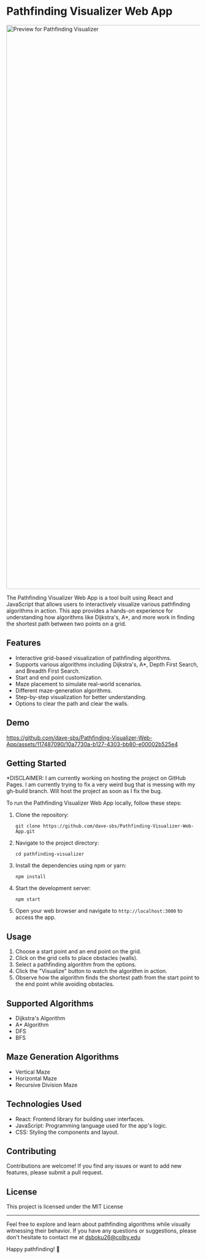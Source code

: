 # Pathfinding Visualizer Web App

<img width="1470" alt="Preview for Pathfinding Visualizer" src="https://github.com/dave-sbs/Pathfinding-Visualizer-Web-App/assets/117487090/1601de5f-a631-4210-837f-8d84b1abbf6a">

The Pathfinding Visualizer Web App is a tool built using React and JavaScript that allows users to interactively visualize various pathfinding algorithms in action. This app provides a hands-on experience for understanding how algorithms like Dijkstra's, A*, and more work in finding the shortest path between two points on a grid.

## Features

- Interactive grid-based visualization of pathfinding algorithms.
- Supports various algorithms including Dijkstra's, A*, Depth First Search, and Breadth First Search.
- Start and end point customization.
- Maze placement to simulate real-world scenarios.
- Different maze-generation algorithms.
- Step-by-step visualization for better understanding.
- Options to clear the path and clear the walls.

## Demo

https://github.com/dave-sbs/Pathfinding-Visualizer-Web-App/assets/117487090/10a7730a-b127-4303-bb80-e00002b525e4

## Getting Started

*DISCLAIMER: I am currently working on hosting the project on GitHub Pages. I am currently trying to fix a very weird bug that is messing with my gh-build branch. Will host the project as soon as I fix the bug.

To run the Pathfinding Visualizer Web App locally, follow these steps:

1. Clone the repository:
   ```
   git clone https://github.com/dave-sbs/Pathfinding-Visualizer-Web-App.git
   ```

2. Navigate to the project directory:
   ```
   cd pathfinding-visualizer
   ```

3. Install the dependencies using npm or yarn:
   ```
   npm install
   ```

4. Start the development server:
   ```
   npm start
   ```

5. Open your web browser and navigate to `http://localhost:3000` to access the app.

## Usage

1. Choose a start point and an end point on the grid. 
2. Click on the grid cells to place obstacles (walls).
3. Select a pathfinding algorithm from the options.
4. Click the "Visualize" button to watch the algorithm in action.
5. Observe how the algorithm finds the shortest path from the start point to the end point while avoiding obstacles.

## Supported Algorithms

- Dijkstra's Algorithm
- A* Algorithm
- DFS
- BFS

## Maze Generation Algorithms

- Vertical Maze
- Horizontal Maze
- Recursive Division Maze

## Technologies Used

- React: Frontend library for building user interfaces.
- JavaScript: Programming language used for the app's logic.
- CSS: Styling the components and layout.

## Contributing

Contributions are welcome! If you find any issues or want to add new features, please submit a pull request. 

## License

This project is licensed under the MIT License

---

Feel free to explore and learn about pathfinding algorithms while visually witnessing their behavior. If you have any questions or suggestions, please don't hesitate to contact me at dsboku26@colby.edu

Happy pathfinding! 🚀

